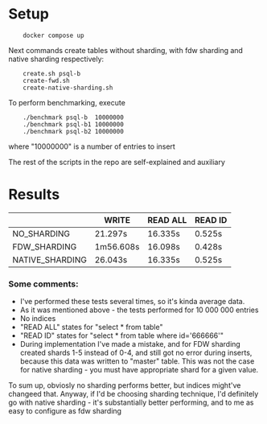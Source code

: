 # Setup
```
    docker compose up
```

Next commands create tables without sharding, with fdw sharding and native sharding respectively:

```
    create.sh psql-b
    create-fwd.sh
    create-native-sharding.sh
```

To perform benchmarking, execute

```
    ./benchmark psql-b  10000000
    ./benchmark psql-b1 10000000
    ./benchmark psql-b2 10000000
```

where "10000000" is a number of entries to insert

The rest of the scripts in the repo are self-explained and auxiliary



# Results
|                 |    WRITE   |   READ ALL   |   READ ID    |
|-----------------|------------|--------------|--------------|
| NO_SHARDING     |   21.297s  |    16.335s   |    0.525s    |
| FDW_SHARDING    | 1m56.608s  |    16.098s   |    0.428s    |
| NATIVE_SHARDING |   26.043s  |    16.335s   |    0.525s    |

### Some comments:

* I've performed these tests several times, so it's kinda average data.
* As it was mentioned above - the tests performed for 10 000 000 entries
* No indices
* "READ ALL" states for "select * from table" 
* "READ ID"  states for "select * from table where id='666666'" 
* During implementation I've made a mistake, and for FDW sharding created shards 1-5 instead of 0-4, and still got no error during inserts, because this data was written to "master" table. This was not the case for native sharding - you must have appropriate shard for a given value.

To sum up, obviosly no sharding performs better, but indices might've changeed that. Anyway, if I'd be choosing sharding technique, I'd definitely go with native sharding - it's substantially better performing, and to me as easy to configure as fdw sharding
